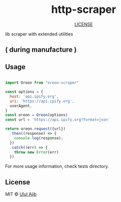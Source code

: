 <big><h1 align="center">http-scraper</h1></big>


<p align="center">
  <a href="https://github.com/ululajib/oreon-scraper/blob/master/LICENSE">
    LICENSE
  </a>
</p>

lib scraper with extended utilities

## ( during manufacture )

## Usage

```js

import Oreon from "oreon-scraper"

const options = {
  host: 'api.ipify.org',
  uri: 'https://api.ipify.org',
  userAgent,
}
const oreon = Oreon(options)
const url = 'https://api.ipify.org?format=json'

return oreon.request({url})
  .then((response) => {
    console.log(response);
  })
  .catch((err) => {
    throw new Error(err)
  })

```

For more usage information, check tests directory.

## License

MIT © [Ulul Ajib](http://github.com/ululajib)
